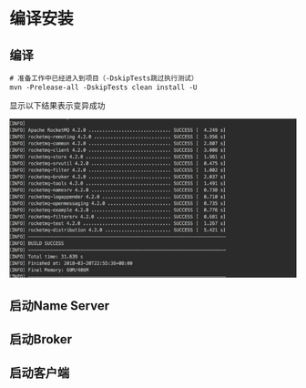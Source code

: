 # 编译安装

## 编译

```
# 准备工作中已经进入到项目（-DskipTests跳过执行测试）
mvn -Prelease-all -DskipTests clean install -U
```

显示以下结果表示变异成功

![](/assets/rocket-mq-build-success.png)

## 启动Name Server

## 启动Broker

## 启动客户端



